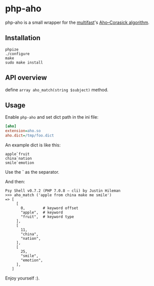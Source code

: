 # php-aho

php-aho is a small wrapper for the [multifast](http://multifast.sourceforge.net/)'s [Aho–Corasick algorithm](https://en.wikipedia.org/wiki/Aho%E2%80%93Corasick_algorithm).

## Installation
```
phpize
./configure
make
sudo make install
```

## API overview

define `array aho_match(string $subject)` method.

## Usage
Enable `php-aho` and set dict path in the ini file:
```ini
[aho]
extension=aho.so
aho.dict=/tmp/foo.dict
```

An example dict is like this:
```
apple`fruit
china`nation
smile`emotion
```
Use the __`__ as the separator.

And then:
```
Psy Shell v0.7.2 (PHP 7.0.8 — cli) by Justin Hileman
>>> aho_match ('apple from china make me smile')
=> [
     [
       0,        # keyword offset
       "apple",  # keyword
       "fruit",  # keyword type
     ],
     [
       11,
       "china",
       "nation",
     ],
     [
       25,
       "smile",
       "emotion",
     ],
   ]
```

Enjoy yourself :).
